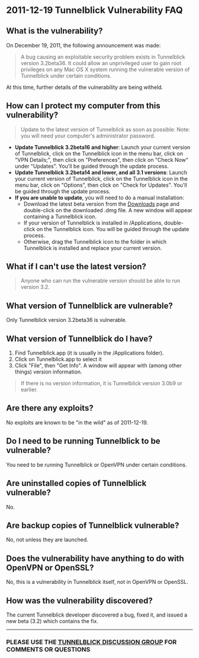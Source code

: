 <font size='5'><b>2011-12-19 Tunnelblick Vulnerability FAQ</b></font>



## What is the vulnerability? ##
On December 19, 2011, the following announcement was made:
> A bug causing an exploitable security problem exists in Tunnelblick version 3.2beta36. It could allow an unprivileged user to gain root privileges on any Mac OS X system running the vulnerable version of Tunnelblick under certain conditions.

At this time, further details of the vulnerability are being witheld.

## How can I protect my computer from this vulnerability? ##
> Update to the latest version of Tunnelblick as soon as possible:
> Note: you will need your computer's administrator password.
  * **Update Tunnelblick 3.2beta16 and higher**: Launch your current version of Tunnelblick, click on the Tunnelblick icon in the menu bar, click on "VPN Details;", then click on "Preferences", then click on "Check Now" under "Updates". You'll be guided through the update process.
  * **Update Tunnelblick 3.2beta14 and lower, and all 3.1 versions**: Launch your current version of Tunnelblick, click on the Tunnelblick icon in the menu bar, click on "Options", then click on "Check for Updates". You'll be guided through the update process.
  * **If you are unable to update**, you will need to do a manual installation:
    * Download the latest beta version from the [Downloads](DownloadsEntry.md) page and double-click on the downloaded .dmg file. A new window will appear containing a Tunnelblick icon.
    * If your version of Tunnelblick is installed in /Applications, double-click on the Tunnelblick icon. You will be guided through the update process.
    * Otherwise, drag the Tunnelblick icon to the folder in which Tunnelblick is installed and replace your current version.

## What if I can't use the latest version? ##
> Anyone who can run the vulnerable version should be able to run version 3.2.

## What version of Tunnelblick are vulnerable? ##
Only Tunnelblick version 3.2beta36 is vulnerable.

## What version of Tunnelblick do I have? ##
  1. Find Tunnelblick.app (it is usually in the /Applications folder).
  1. Click on Tunnelblick.app to select it
  1. Click "File", then "Get Info". A window will appear with (among other things) version information.

> If there is no version information, it is Tunnelblick version 3.0b9 or earlier.

## Are there any exploits? ##
No exploits are known to be "in the wild" as of 2011-12-19.

## Do I need to be running Tunnelblick to be vulnerable? ##
You need to be running Tunnelblick or OpenVPN under certain conditions.

## Are uninstalled copies of Tunnelblick vulnerable? ##
No.

## Are backup copies of Tunnelblick vulnerable? ##
No, not unless they are launched.

## Does the vulnerability have anything to do with OpenVPN or OpenSSL? ##
No, this is a vulnerability in Tunnelblick itself, not in OpenVPN or OpenSSL.

## How was the vulnerability discovered? ##
The current Tunnelblick developer discovered a bug, fixed it, and issued a new beta (3.2) which contains the fix.


---


### PLEASE USE THE [TUNNELBLICK DISCUSSION GROUP](http://groups.google.com/group/tunnelblick-discuss) FOR COMMENTS OR QUESTIONS